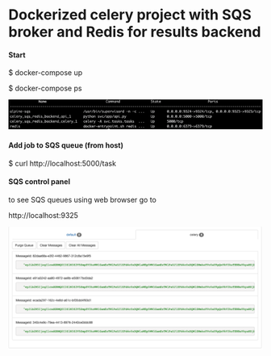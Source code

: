 # Dockerized celery project with SQS broker and Redis for results backend

#### Start

$ docker-compose up

$ docker-compose ps

![After up](svcs.png?raw=true "TFT screen")

#### Add job to SQS queue (from host)

$ curl http://localhost:5000/task

#### SQS control panel
to see SQS queues using web browser go to 

http://localhost:9325

![Messages in control panel](QQ.png?raw=true "TFT screen")

